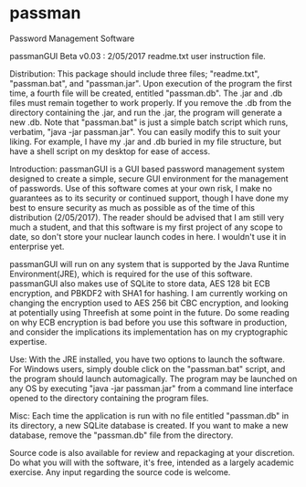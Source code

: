 # passman
Password Management Software

passmanGUI Beta v0.03 : 2/05/2017
readme.txt user instruction file.

Distribution:
This package should include three files; "readme.txt", "passman.bat", and "passman.jar". Upon execution of the program the 
first time, a fourth file will be created, entitled "passman.db". The .jar and .db files must remain together to work properly. If you remove the .db from the directory containing the .jar, and run the .jar, the program will generate a new .db. Note that "passman.bat" is just a simple batch script which runs, verbatim, "java -jar passman.jar". You can easily modify this to suit your liking. For example, I have my .jar and .db buried in my file structure, but have a shell script on my desktop for ease of access.

Introduction:
passmanGUI is a GUI based password management system designed to create a simple, secure GUI environment for the management 
of passwords. Use of this software comes at your own risk, I make no guarantees as to its security or continued support, though 
I have done my best to ensure security as much as possible as of the time of this distribution (2/05/2017). The reader should
be advised that I am still very much a student, and that this software is my first project of any scope to date, so don't store your nuclear launch codes in here. I wouldn't use it in enterprise yet.

passmanGUI will run on any system that is supported by the Java Runtime Environment(JRE), which is required for the use of this 
software. passmanGUI also makes use of SQLite to store data, AES 128 bit ECB encryption, and PBKDF2 with SHA1 for hashing. 
I am currently working on changing the encryption used to AES 256 bit CBC encryption, and looking at potentially using Threefish
at some point in the future. Do some reading on why ECB encryption is bad before you use this software in production, and consider
the implications its implementation has on my cryptographic expertise.

Use:
With the JRE installed, you have two options to launch the software. For Windows users, simply double click on the "passman.bat" 
script, and the program should launch automagically. The program may be launched on any OS by executing "java -jar passman.jar" from a command line interface opened to the directory containing the program files.

Misc:
Each time the application is run with no file entitled "passman.db" in its directory, a new SQLite database is created. If you 
want to make a new database, remove the "passman.db" file from the directory.

Source code is also available for review and repackaging at your discretion. Do what you will with the software, it's free,
intended as a largely academic exercise. Any input regarding the source code is welcome.

